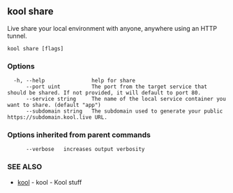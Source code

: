 ## kool share

Live share your local environment with anyone, anywhere using an HTTP tunnel.

```
kool share [flags]
```

### Options

```
  -h, --help               help for share
      --port uint          The port from the target service that should be shared. If not provided, it will default to port 80.
      --service string     The name of the local service container you want to share. (default "app")
      --subdomain string   The subdomain used to generate your public https://subdomain.kool.live URL.
```

### Options inherited from parent commands

```
      --verbose   increases output verbosity
```

### SEE ALSO

* [kool](kool)	 - kool - Kool stuff

